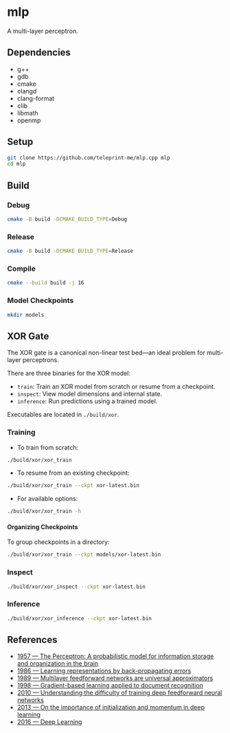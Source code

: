 # mlp

A multi-layer perceptron.

## Dependencies

- g++
- gdb
- cmake
- clangd
- clang-format
- clib
- libmath
- openmp

## Setup

```sh
git clone https://github.com/teleprint-me/mlp.cpp mlp
cd mlp
```

## Build

### Debug

```sh
cmake -B build -DCMAKE_BUILD_TYPE=Debug
```

### Release

```sh
cmake -B build -DCMAKE_BUILD_TYPE=Release
```

### Compile

```sh
cmake --build build -j 16
```

### Model Checkpoints

```sh
mkdir models
```

## XOR Gate

The XOR gate is a canonical non-linear test bed—an ideal problem for
multi-layer perceptrons.

There are three binaries for the XOR model:

- `train`: Train an XOR model from scratch or resume from a checkpoint.
- `inspect`: View model dimensions and internal state.
- `inference`: Run predictions using a trained model.

Executables are located in `./build/xor`.

### Training

- To train from scratch:

```sh
./build/xor/xor_train
```

- To resume from an existing checkpoint:

```sh
./build/xor/xor_train --ckpt xor-latest.bin
```

- For available options:

```sh
./build/xor/xor_train -h
```

#### Organizing Checkpoints

To group checkpoints in a directory:

```sh
./build/xor/xor_train --ckpt models/xor-latest.bin
```

### Inspect

```sh
./build/xor/xor_inspect --ckpt xor-latest.bin
```

### Inference

```sh
./build/xor/xor_inference --ckpt xor-latest.bin
```

## References

- [1957 — The Perceptron: A probabilistic model for information storage and organization in the brain](https://archive.org/details/sim_psychological-review_1958-11_65_6/page/386/mode/2up?q=the+perceptron+rosenblatt+1957)
- [1986 — Learning representations by back-propagating errors](https://www.semanticscholar.org/paper/Learning-representations-by-back-propagating-errors-Rumelhart-Hinton/052b1d8ce63b07fec3de9dbb583772d860b7c769)
- [1989 — Multilayer feedforward networks are universal approximators](https://www.semanticscholar.org/paper/Multilayer-feedforward-networks-are-universal-Hornik-Stinchcombe/f22f6972e66bdd2e769fa64b0df0a13063c0c101)
- [1998 — Gradient-based learning applied to document recognition](https://www.semanticscholar.org/paper/Gradient-based-learning-applied-to-document-LeCun-Bottou/162d958ff885f1462aeda91cd72582323fd6a1f4)
- [2010 — Understanding the difficulty of training deep feedforward neural networks](https://www.semanticscholar.org/paper/Understanding-the-difficulty-of-training-deep-Glorot-Bengio/ea9d2a2b4ce11aaf85136840c65f3bc9c03ab649)
- [2013 — On the importance of initialization and momentum in deep learning](https://www.semanticscholar.org/paper/On-the-importance-of-initialization-and-momentum-in-Sutskever-Martens/aa7bfd2304201afbb19971ebde87b17e40242e91)
- [2016 — Deep Learning](https://www.deeplearningbook.org)
